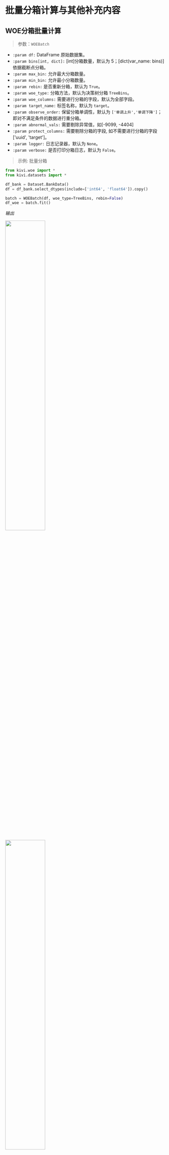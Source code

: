 # 批量分箱计算与其他补充内容

## WOE分箱批量计算

> 参数：`WOEBatch`

- `:param df:` DataFrame 原始数据集。
- `:param bins[int, dict]:` [int]分箱数量，默认为 5；[dict(var_name: bins)]依据截断点分箱。
- `:param max_bin:` 允许最大分箱数量。
- `:param min_bin:` 允许最小分箱数量。
- `:param rebin:` 是否重新分箱，默认为 `True`。
- `:param woe_type:` 分箱方法，默认为决策树分箱 `TreeBins`。
- `:param woe_columns:` 需要进行分箱的字段，默认为全部字段。
- `:param target_name:` 标签名称，默认为 `target`。
- `:param observe_order:` 保留分箱单调性，默认为 `['单调上升','单调下降']`；即对不满足条件的数据进行重分箱。
- `:param abnormal_vals:` 需要剔除异常值，如[-9099, -4404]
- `:param protect_columns:` 需要剔除分箱的字段, 如不需要进行分箱的字段['uuid', 'target']。
- `:param logger:` 日志记录器，默认为 `None`。
- `:param verbose:` 是否打印分箱日志，默认为 `False`。

> 示例: 批量分箱

```python
from kivi.woe import *
from kivi.datasets import *

df_bank = Dataset.BankData()
df = df_bank.select_dtypes(include=['int64', 'float64']).copy()

batch = WOEBatch(df, woe_type=TreeBins, rebin=False)
df_woe = batch.fit()
```

*输出*

<img src="./img/woe/woe_batch_0.png" width="50%">

<img src="./img/woe/woe_batch_1.png" width="50%">

> 示例: 批量分箱并进行分箱的优化(` rebin=True `)

```python
batch = WOEBatch(df, woe_type=TreeBins, max_bin=5, min_bin=2, rebin=True)
df_woe = batch.fit()
```

*输出*

<img src="./img/woe/woe_batch_2.png" width="50%">

<img src="./img/woe/woe_batch_3.png" width="50%">

*可以看到，上面的过程共进行了4次分箱优化，最大分箱数为5，最小为2，分箱排序均为`单调上升、单调下降`的单调分箱。*

## WOE赋分方法

### WOE分箱与样本校验

> 由于训练集样本与其他样本的数值偏差，在进行WOE分箱赋分时，`kivi`会对以下数据内容进行校验。

1. 样本的唯一性，即`UUID`是否是唯一的。
2. `target/UUID`是否存在。
3. WOE分箱中无空箱，但样本中出现了空值。

*分别对应以下Error:*

```text
1. uuid is not unique, please check your data.
2. uuid {id_name} not in columns, please check your data.
3. target {target_name} not in columns, please check your data.
4. WOE data is not valid, please check your data.
    - [WOEScore] WOE does not contain nan bin but there are nan values in the data <age>, please check the data: age.
```

### WOE批量赋分

> 参数：`WOEScore`

- `:param df`: 原始数据
- `:param df_woe`: woe编码后的数据
- `:param id_name`: uuid
- `:param target_name`: 目标变量名称，默认为 target
- `:param dtype`: 数据类型，默认为float
- `:param batch_size`: 批量大小，默认为32
- `:param error`: 错误处理方式，默认为error
- `:param logger`: 日志记录器，默认为None
- `:param verbose`: 是否显示进度条，默认为True

> 示例

```python
import numpy as np
from kivi.woe import *
from kivi.datasets import *

df_bank = Dataset.BankData()
df_bank['uuid'] = np.arange(0, len(df_bank))

batch = WOEBatch(df_bank, verbose=False)
df_woe = batch.woe_batch_with_rebin()

woe_score = WOEScore(df=df_bank, df_woe=df_woe, batch_size=3, verbose=True)
df_score = woe_score.batch_run()
```

*输出*

<img src="./img/woe/woe_batch_4.png" width="50%">

<img src="./img/woe/woe_batch_5.png" width="50%">

## 手动调整分箱

### 手动分箱

在自动分箱满足不了实际需求的情况时，可以考虑手动指定分箱的截断点进行手动分箱操作。一般用于数据分析阶段，反复尝试不同的分箱截断点会有什么样的影响或效果。

> 参数`ManualBinsTool`

- `:param df`: 数据集
- `:param target_name`: 目标变量名
- `:param abnormal_vals`: 异常值
- `:param logger`: 日志
- `:param verbose`: 是否打印日志

> 示例

```python
import numpy as np
from kivi.woe import *
from kivi.datasets import *

df_bank = Dataset.BankData()
print(df_bank.shape)

batch = WOEBatch(df=df_bank, max_bin=5, min_bin=2, rebin=False)
df_woe = batch.fit()
print(df_woe.head(10))

# 手动分箱，bins为手动指定的分箱截断点
rebin_tool = ManualBinsTool(df=df_bank, verbose=True)
df_rebin_woe = rebin_tool.manual_rebin(column="age", bins=[-np.inf, 20, 22, 50, 70, np.inf])
```

*输出*

<center>
<img src="./img/woe/woe_batch_6.png" width="50%">
<h6>自动分箱结果</h6>

<img src="./img/woe/woe_batch_7.png" width="50%">
<h6>手动分箱结果</h6>
</center>

*可以看到，上面的手动分箱结果是按照手工指定的截断点(`[-np.inf, 20, 22, 50, 70, np.inf]`)进行的分箱计算。*

### 合并手动分箱结果

> `ManualBinsTool.append_rebin_woe`方法的作用是将手工分箱结果合并至全量分箱结果`df_woe`中。该过程会使用 `df_rebin` 中的分箱数据完全替换 `df_woe` 中的分箱数据。

> 参数：

- `:param df_woe`: 原始分箱
- `:param df_rebin`: 手工分箱

> 示例：`ManualBinsTool.append_rebin_woe`

```python
# 前置代码与上一小节一致
df_woe_manually = rebin_tool.append_rebin_woe(df_woe=df_woe, df_rebin=df_rebin_woe)
```

### 训练集分箱缺陷

> 在训练集上分箱时，如果某些分箱的样本量过少，可能会导致分箱结果在其他样本上的不可用。

如，若训练集中某些指标不存在空值，但在测试集中存在空值，则会导致测试集中该指标的空值无法被正确分箱，从而影响后续的评分计算。

#### 补充空箱

`ManualBinsTool.add_nan_bin`方法的作用是对训练集中未包含`Nan`箱的字段增加空箱，以及相应的分数，确保能够覆盖测试集中`Nan`的数据情况。

> 参数：

- `:param df_woe`: woe分箱结果
- `:param columns`: 需要填充的变量名，有以下两种格式可以选择
  - `List[str]`: 如` ["age", "education"] `是对这两个字段进行空箱默认值的填充，默认值参考参数`fill_score`
  - `Dict[str, int]`: 如 ` {"age": 15, "duration": 30} ` 会对 `age` 自动空箱填充为15分，`duration` 字段填充为30分
- `:param fill_score`: 填充的分值策略。默认时会按照风险排序给定风险策略，具体如下：
  - 单调上升: 95
  - 单调下降: 5
  - 上升下降: 30
  - 下降上升: 30
  - 数据不足: 30
  - 未知: 30

几种补充空箱的示例如下：

> 自动对全部字段进行补充`Nan`箱

```python
import numpy as np
from kivi.woe import *
from kivi.datasets import *

# data
df_bank = Dataset.BankData()
df_bank['uuid'] = np.arange(0, len(df_bank))

# 批量自动分箱
batch = WOEBatch(df_bank, rebin=False, verbose=False)
df_woe = batch.fit()

# 补充Nan箱
bin_tool = ManualBinsTool(df=df_bank, verbose=True)
# method: 不指定字段，自动对全部字段进行补充Nan
df_woe = bin_tool.add_nan_bin(df_woe=df_woe)
print(df_woe[df_woe.var_name == "age"].to_markdown())
print(df_woe.shape, df_woe.shape, len(df_woe.var_name.unique()))
```

*输出*

```text
|    | var_name   |   missing_rate |   min_bin |   max_bin |   total |   bad |   bad_rate |       woe |       iv |   iv_value | order   |   score |
|---:|:-----------|---------------:|----------:|----------:|--------:|------:|-----------:|----------:|---------:|-----------:|:--------|--------:|
|  0 | age        |              0 |      -inf |        29 |     482 |    74 |   0.153527 |  0.331098 | 0.013255 |   0.153044 | 未知    |      40 |
|  1 | age        |              0 |        29 |        52 |    3289 |   332 |   0.100943 | -0.148496 | 0.015149 |   0.153044 | 未知    |      65 |
|  2 | age        |              0 |        52 |        55 |     255 |    34 |   0.133333 |  0.166497 | 0.001666 |   0.153044 | 未知    |      45 |
|  3 | age        |              0 |        55 |        58 |     250 |    13 |   0.052    | -0.864811 | 0.029661 |   0.153044 | 未知    |     100 |
|  4 | age        |              0 |        58 |       inf |     245 |    68 |   0.277551 |  1.08166  | 0.093313 |   0.153044 | 未知    |       0 |
|  5 | age        |              0 |       nan |       nan |       0 |     0 |   0        |  0        | 0        |   0.153044 | 未知    |      30 |

(31, 12) (38, 12) 7
```

*可以看到，上面的示例中，默认对7个字段进行了空箱的补充，其中`age`字段填充的分数为`30`，全部分箱表的长度由填充前31行变为填充后38行。*

> 指定字段进行补全`Nan`箱

```python
df_woe = bin_tool.add_nan_bin(df_woe=df_woe, columns=["age"])
print(df_woe[df_woe.var_name == "age"].to_markdown())
print(df_woe.shape, df_woe.shape)
```

> 指定字段并指定分数

```python
df_woe = bin_tool.add_nan_bin(df_woe=df_woe, columns={"age": 15, "duration": 30})
print(df_woe[df_woe.var_name.isin(["age", "duration"])].to_markdown())
print(df_woe.shape, df_woe.shape)
```

> 指定填充策略

```python
fill_score = {
    "单调上升": 88, "单调下降": 28,
    "上升下降": 13, "下降上升": 12,
    "数据不足": 8, "未知": 8
}

df_woe = bin_tool.add_nan_bin(df_woe=df_woe, fill_score=fill_score)
print(df_woe[df_woe.var_name.isin(["age", "duration"])].to_markdown())
print(df_woe.shape, df_woe.shape)
```

---
@2020/06/07 write
@2024/07/08 update
